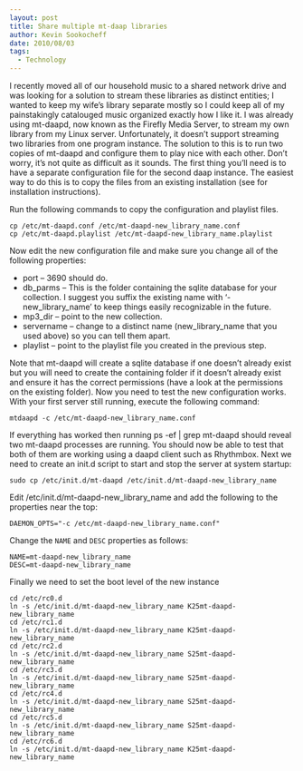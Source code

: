 ```yaml
---
layout: post
title: Share multiple mt-daap libraries
author: Kevin Sookocheff
date: 2010/08/03
tags:
  - Technology
---
```


I recently moved all of our household music to a shared network drive and was looking for a solution to stream these libraries as distinct entities; I wanted to keep my wife’s library separate mostly so I could keep all of my painstakingly catalouged music organized exactly how I like it. I was already using mt-daapd, now known as the Firefly Media Server, to stream my own library from my Linux server. Unfortunately, it doesn’t support streaming two libraries from one program instance. The solution to this is to run two copies of mt-daapd and configure them to play nice with each other. Don’t worry, it’s not quite as difficult as it sounds. The first thing you’ll need is to have a separate configuration file for the second daap instance. The easiest way to do this is to copy the files from an existing installation (see  for installation instructions).

Run the following commands to copy the configuration and playlist files.

    cp /etc/mt-daapd.conf /etc/mt-daapd-new_library_name.conf
    cp /etc/mt-daapd.playlist /etc/mt-daapd-new_library_name.playlist

Now edit the new configuration file and make sure you change all of the following properties:

*   port – 3690 should do.
*   db\_parms – This is the folder containing the sqlite database for your collection. I suggest you suffix the existing name with ‘-new\_library_name’ to keep things easily recognizable in the future.
*   mp3_dir – point to the new collection.
*   servername – change to a distinct name (new\_library\_name that you used above) so you can tell them apart.
*   playlist – point to the playlist file you created in the previous step.

Note that mt-daapd will create a sqlite database if one doesn’t already exist but you will need to create the containing folder if it doesn’t already exist and ensure it has the correct permissions (have a look at the permissions on the existing folder). Now you need to test the new configuration works. With your first server still running, execute the following command:

    mtdaapd -c /etc/mt-daapd-new_library_name.conf

If everything has worked then running ps -ef | grep mt-daapd should reveal two mt-daapd processes are running. You should now be able to test that both of them are working using a daapd client such as Rhythmbox. Next we need to create an init.d script to start and stop the server at system startup:

    sudo cp /etc/init.d/mt-daapd /etc/init.d/mt-daapd-new_library_name

Edit /etc/init.d/mt-daapd-new\_library\_name and add the following to the properties near the top:

    DAEMON_OPTS="-c /etc/mt-daapd-new_library_name.conf"

Change the `NAME` and `DESC` properties as follows:

    NAME=mt-daapd-new_library_name 
    DESC=mt-daapd-new_library_name

Finally we need to set the boot level of the new instance

    cd /etc/rc0.d
    ln -s /etc/init.d/mt-daapd-new_library_name K25mt-daapd-new_library_name
    cd /etc/rc1.d
    ln -s /etc/init.d/mt-daapd-new_library_name K25mt-daapd-new_library_name
    cd /etc/rc2.d
    ln -s /etc/init.d/mt-daapd-new_library_name S25mt-daapd-new_library_name
    cd /etc/rc3.d
    ln -s /etc/init.d/mt-daapd-new_library_name S25mt-daapd-new_library_name
    cd /etc/rc4.d
    ln -s /etc/init.d/mt-daapd-new_library_name S25mt-daapd-new_library_name
    cd /etc/rc5.d
    ln -s /etc/init.d/mt-daapd-new_library_name S25mt-daapd-new_library_name
    cd /etc/rc6.d
    ln -s /etc/init.d/mt-daapd-new_library_name K25mt-daapd-new_library_name

 
